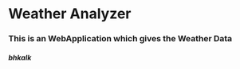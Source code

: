 # Weather Analyzer
<h3>This is an WebApplication which gives the Weather Data</h3>
<h5> bhkalk</h5>
